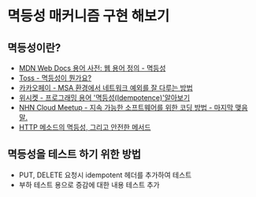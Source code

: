 # 멱등성 매커니즘 구현 해보기

## 멱등성이란?

- [MDN Web Docs 용어 사전: 웹 용어 정의 - 멱등성](https://developer.mozilla.org/ko/docs/Glossary/Idempotent)
- [Toss - 멱등성이 뭔가요?](https://blog.tossbusiness.com/articles/dev-1)
- [카카오페이 - MSA 환경에서 네트워크 예외를 잘 다루는 방법](https://tech.kakaopay.com/post/msa-transaction/)
- [위시켓 - 프로그래밍 용어 '멱등성(Idempotence)'알아보기](https://yozm.wishket.com/magazine/detail/2106/)
- [NHN Cloud Meetup - 지속 가능한 소프트웨어를 위한 코딩 방법 - 마지막 맺음말.](https://meetup.nhncloud.com/posts/218)
- [HTTP 메소드의 멱등성, 그리고 안전한 메서드](https://hudi.blog/http-method-idempotent/)

## 멱등성을 테스트 하기 위한 방법

- PUT, DELETE 요청시 idempotent 헤더를 추가하여 테스트
 - 부하 테스트 용으로 증감에 대한 내용 테스트 추가